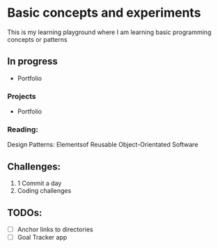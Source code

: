# Basic concepts and experiments
This is my learning playground where I am learning basic programming concepts or patterns

## In progress
- Portfolio
### Projects
- Portfolio
### Reading:
Design Patterns: Elementsof Reusable Object-Orientated Software


## Challenges:
1. 1 Commit a day
1. Coding challenges

## TODOs:
- [ ] Anchor links to directories
- [ ] Goal Tracker app
